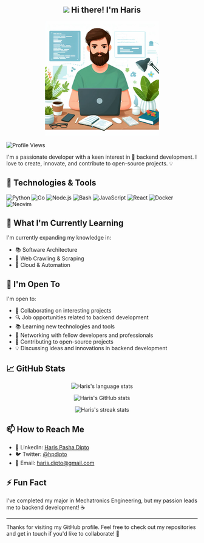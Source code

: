 <h2 align="center"><img src = "https://raw.githubusercontent.com/MartinHeinz/MartinHeinz/master/wave.gif" width = 30px> Hi there! I'm Haris</h2>

<div align="center">
	<img src="./banner.png" height="300" width="300"/>
</div>

![Profile Views](https://komarev.com/ghpvc/?username=hpdipto&color=5E81AC&style=for-the-badge)

I'm a passionate developer with a keen interest in 🚀 backend development. I love to create, innovate, and contribute to open-source projects. 💡

## 🔧 Technologies & Tools

![Python](https://img.shields.io/badge/-Python-E5E9F0?style=for-the-badge&logo=python)
![Go](https://img.shields.io/badge/-Go-E5E9F0?style=for-the-badge&logo=go)
![Node.js](https://img.shields.io/badge/-Node.js-E5E9F0?style=for-the-badge&logo=node.js)
![Bash](https://img.shields.io/badge/-Bash-E5E9F0?style=for-the-badge&logo=gnu-bash)
![JavaScript](https://img.shields.io/badge/-JavaScript-E5E9F0?style=for-the-badge&logo=javascript)
![React](https://img.shields.io/badge/-React-E5E9F0?style=for-the-badge&logo=react)
![Docker](https://img.shields.io/badge/-Docker-E5E9F0?style=for-the-badge&logo=docker)
![Neovim](https://img.shields.io/badge/-Neovim-E5E9F0?style=for-the-badge&logo=neovim)

<!-- ## 🛠️ Projects

Here are a few projects I've been working on:

-   **[Project 1](https://github.com/yourusername/project1):** 📝 A brief description of what this project does and its purpose.
-   **[Project 2](https://github.com/yourusername/project2):** 🌟 A brief description of what this project does and its purpose.
-   **[Project 3](https://github.com/yourusername/project3):** 🔍 A brief description of what this project does and its purpose. -->

## 🌱 What I'm Currently Learning

I'm currently expanding my knowledge in:

-   📚 Software Architecture
-   🧠 Web Crawling & Scraping
-   🚀 Cloud & Automation

## 🌟 I'm Open To

I'm open to:

-   💼 Collaborating on interesting projects
-   🔍 Job opportunities related to backend development
-   📚 Learning new technologies and tools
-   🤝 Networking with fellow developers and professionals
-   🚀 Contributing to open-source projects
-   💡 Discussing ideas and innovations in backend development

## 📈 GitHub Stats

<div align="center">

![Haris's language stats](https://github-readme-stats.vercel.app/api/top-langs?username=hpdipto&langs_count=10&show_icons=true&locale=en&layout=compact&theme=catppuccin_latte)

![Haris's GitHub stats](https://github-readme-stats.vercel.app/api?username=hpdipto&show_icons=true&theme=catppuccin_latte)

![Haris's streak stats](https://github-readme-streak-stats.herokuapp.com/?user=hpdipto&theme=catppuccin_latte)

</div>

## 📫 How to Reach Me

-   💼 LinkedIn: [Haris Pasha Dipto](https://linkedin.com/in/hpdipto)
-   🐦 Twitter: [@hpdipto](https://twitter.com/hpdipto)
-   📧 Email: [haris.dipto@gmail.com](mailto:haris.dipto@gmail.com)

## ⚡ Fun Fact

I've completed my major in Mechatronics Engineering, but my passion leads me to backend development! ☕

---

Thanks for visiting my GitHub profile. Feel free to check out my repositories and get in touch if you'd like to collaborate! 🤝
